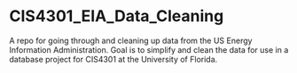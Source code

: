 # CIS4301_EIA_Data_Cleaning
A repo for going through and cleaning up data from the US Energy Information Administration.  Goal is to simplify and clean the data for use in a database project for CIS4301 at the University of Florida.
